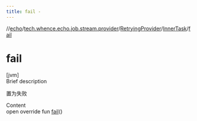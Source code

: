 ```yaml
---
title: fail -
---
```

//[echo](../../../index.md)/[tech.whence.echo.job.stream.provider](../../index.md)/[RetryingProvider](../index.md)/[InnerTask](index.md)/[fail](fail.md)



# fail  
[jvm]  
Brief description  


置为失败

  
Content  
open override fun [fail](fail.md)()  



